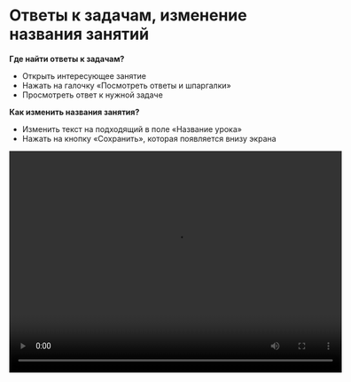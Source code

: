 # Ответы к задачам, изменение названия занятий


**Где найти ответы к задачам?**

- Открыть интересующее занятие
- Нажать на галочку «Посмотреть ответы и шпаргалки»
- Просмотреть ответ к нужной задаче

**Как изменить названия занятия?**

- Изменить текст на подходящий в поле «Название урока» 
- Нажать на кнопку «Сохранить», которая появляется внизу экрана


<video width="600" height="400" controls=true src="https://s3-eu-west-1.amazonaws.com/edu-prod/video/help_videos/4.mp4" type="video/mp4" />
